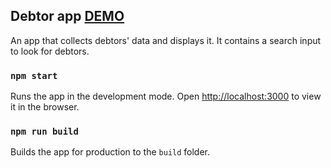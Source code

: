 ## Debtor app [DEMO]()

An app that collects debtors' data and displays it.
It contains a search input to look for debtors.

### `npm start`

Runs the app in the development mode.
Open [http://localhost:3000](http://localhost:3000) to view it in the browser.

### `npm run build`

Builds the app for production to the `build` folder.
